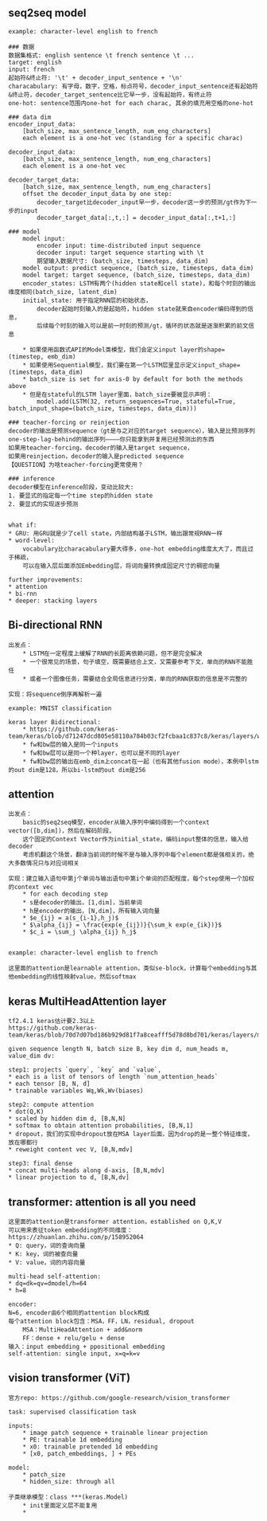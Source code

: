 ## seq2seq model
    
    example: character-level english to french

    ### 数据
    数据集格式: english sentence \t french sentence \t ...
    target: english
    input: french
    起始符&终止符: '\t' + decoder_input_sentence + '\n'
    characabulary: 有字母，数字，空格，标点符号，decoder_input_sentence还有起始符&终止符，decoder_target_sentence比它早一步，没有起始符，有终止符
    one-hot: sentence范围内one-hot for each charac, 其余的填充用空格的one-hot

    ### data dim
    encoder_input_data: 
        [batch_size, max_sentence_length, num_eng_characters]
        each element is a one-hot vec (standing for a specific charac)

    decoder_input_data: 
        [batch_size, max_sentence_length, num_eng_characters]
        each element is a one-hot vec

    decoder_target_data: 
        [batch_size, max_sentence_length, num_eng_characters]
        offset the decoder_input_data by one step: 
            decoder_target比decoder_input早一步，decoder这一步的预测/gt作为下一步的input
            decoder_target_data[:,t,:] = decoder_input_data[:,t+1,:]

    ### model
        model input: 
            encoder input: time-distributed input sequence
            decoder input: target sequence starting with \t
            期望输入数据尺寸: (batch_size, timesteps, data_dim)
        model output: predict sequence, (batch_size, timesteps, data_dim)
        model target: target sequence, (batch_size, timesteps, data_dim)
        encoder_states: LSTM有两个(hidden state和cell state)，和每个时刻的输出维度相同(batch_size, latent_dim)
        initial_state: 用于指定RNN层的初始状态，
            decoder起始时刻输入的是起始符，hidden state就来自encoder编码得到的信息，
            后续每个时刻的输入可以是前一时刻的预测/gt，循环的状态就是逐渐积累的前文信息

        * 如果使用函数式API的Model类模型，我们会定义input layer的shape=(timestep, emb_dim)
        * 如果使用Sequential模型，我们要在第一个LSTM层里显示定义input_shape=(timesteps, data_dim)
        * batch_size is set for axis-0 by default for both the methods above
        * 但是在stateful的LSTM layer里面，batch_size要被显示声明：
            model.add(LSTM(32, return_sequences=True, stateful=True, batch_input_shape=(batch_size, timesteps, data_dim)))

    ### teacher-forcing or reinjection
    decoder的输出是预测sequence（gt是与之对应的target sequence），输入是比预测序列one-step-lag-behind的输出序列————你只能拿到并复用已经预测出的东西
    如果用teacher-forcing，decoder的输入是target sequence，
    如果用reinjection，decoder的输入是predicted sequence
    【QUESTION】为啥teacher-forcing更常使用？

    ### inference
    decoder模型在inference阶段，变动比较大:
    1. 要显式的指定每一个time step的hidden state
    2. 要显式的实现逐步预测


    what if:
    * GRU: 用GRU就是少了cell state，内部结构基于LSTM，输出跟常规RNN一样
    * word-level: 
        vocabulary比characabulary要大得多，one-hot embedding维度太大了，而且过于稀疏，
        可以在输入层后面添加Embedding层，将词向量转换成固定尺寸的稠密向量

    further improvements:
    * attention
    * bi-rnn
    * deeper: stacking layers


## Bi-directional RNN
    出发点：
        * LSTM在一定程度上缓解了RNN的长距离依赖问题，但不是完全解决
        * 一个很常见的场景，句子填空，既需要结合上文，又需要参考下文，单向的RNN不能胜任
        * 或者一个图像任务，需要结合全局信息进行分类，单向的RNN获取的信息是不完整的

    实现：将sequence倒序再解析一遍
    
    example: MNIST classification

    keras layer Bidirectional: 
        * https://github.com/keras-team/keras/blob/d71247dcd805e58110a784b03cf2fcbaa1c837c8/keras/layers/wrappers.py
        * fw和bw层的输入是同一个inputs
        * fw和bw层可以是同一个种layer，也可以是不同的layer
        * fw和bw层的输出在emb_dim上concat在一起（也有其他fusion mode），本例中lstm的out dim是128，所以bi-lstm的out dim是256


## attention
    出发点：
        basic的seq2seq模型，encoder从输入序列中编码得到一个context vector([b,dim])，然后在解码阶段，
        这个固定的Context Vector作为initial_state，编码input整体的信息，输入给decoder
        考虑机翻这个场景，翻译当前词的时候不是与输入序列中每个element都是强相关的，绝大多数情况只与对应词相关

    实现：建立输入语句中第j个单词与输出语句中第i个单词的匹配程度，每个step使用一个加权的context vec
        * for each decoding step
        * s是decoder的输出，[1,dim]，当前单词
        * h是encoder的输出，[N,dim]，所有输入词向量
        * $e_{ij} = a(s_{i-1},h_j)$
        * $\alpha_{ij} = \frac{exp(e_{ij})}{\sum_k exp(e_{ik})}$
        * $c_i = \sum_j \alpha_{ij} h_j$


    example: character-level english to french

    这里面的attention是learnable attention，类似se-block，计算每个embedding与其他embedding的线性映射value，然后softmax


## keras MultiHeadAttention layer
    tf2.4.1 keras估计要2.3以上
    https://github.com/keras-team/keras/blob/70d7d07bd186b929d81f7a8ceafff5d78d8bd701/keras/layers/multi_head_attention.py

    given sequence length N, batch size B, key dim d, num_heads m, value_dim dv:

    step1: projects `query`, `key` and `value`, 
    * each is a list of tensors of length `num_attention_heads`
    * each tensor [B, N, d]
    * trainable variables Wq,Wk,Wv(biases)

    step2: compute attention
    * dot(Q,K)
    * scaled by hidden dim d, [B,N,N]
    * softmax to obtain attention probabilities, [B,N,1]
    * dropout，我们的实现中dropout放在MSA layer后面，因为drop的是一整个特征维度，放在哪都行
    * reweight content vec V, [B,N,mdv]

    step3: final dense
    * concat multi-heads along d-axis, [B,N,mdv]
    * linear projection to d, [B,N,dv]



## transformer: attention is all you need
    这里面的attention是transformer attention，established on Q,K,V
    可以用来表征token embedding的不同维度：https://zhuanlan.zhihu.com/p/158952064
    * Q: query，词的查询向量
    * K: key，词的被查向量
    * V: value，词的内容向量

    multi-head self-attention:
    * dq=dk=qv=dmodel/h=64
    * h=8

    encoder:
    N=6, encoder由6个相同的attention block构成
    每个attention block包含：MSA，FF，LN，residual, dropout
        MSA：MultiHeadAttention + add&norm
        FF：dense + relu/gelu + dense
    输入：input embedding + ppositional embedding
    self-attention: single input, x=q=k=v


    




## vision transformer (ViT)
    
    官方repo: https://github.com/google-research/vision_transformer

    task: supervised classification task

    inputs: 
        * image patch sequence + trainable linear projection
        * PE: trainable 1d embedding
        * x0: trainable pretended 1d embedding
        * [x0, patch_embeddings, ] + PEs

    model: 
        * patch_size
        * hidden_size: through all

    子类继承模型：class ***(keras.Model)
        * init里面定义层不能复用
        * 

    
















